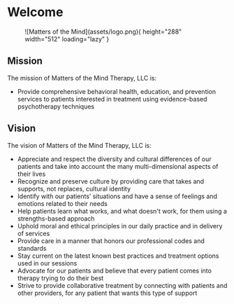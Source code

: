 # Welcome

<figure markdown>
![Matters of the Mind](assets/logo.png){ height="288" width="512" loading="lazy" }
  <figcaption></figcaption>
</figure>

## Mission

The mission of Matters of the Mind Therapy, LLC is:

- Provide comprehensive behavioral health, education, and prevention services to patients interested in treatment using evidence-based psychotherapy techniques

## Vision

The vision of Matters of the Mind Therapy, LLC is:

- Appreciate and respect the diversity and cultural differences of our patients and take into account the many multi-dimensional aspects of their lives
- Recognize and preserve culture by providing care that takes and supports, not replaces, cultural identity
- Identify with our patients’ situations and have a sense of feelings and emotions related to their needs
- Help patients learn what works, and what doesn't work, for them using a strengths-based approach
- Uphold moral and ethical principles in our daily practice and in delivery of services
- Provide care in a manner that honors our professional codes and standards
- Stay current on the latest known best practices and treatment options used in our sessions
- Advocate for our patients and believe that every patient comes into therapy trying to do their best 
- Strive to provide collaborative treatment by connecting with patients and other providers, for any patient that wants this type of support
